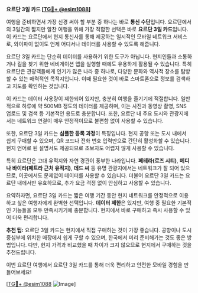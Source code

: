 **요르단 3일 카드 [[TG💪+ @esim1088](https://t.me/s/esim1088)]**

여행을 준비하면서 가장 신경 써야 할 부분 중 하나는 바로 **통신 수단**입니다. 요르단에서의 3일간의 짧지만 알찬 여행을 위해 가장 적합한 선택은 바로 **요르단 3일 카드**입니다. 이 카드는 요르단에서 현지 통신사를 통해 제공하는 일시적인 모바일 네트워크 서비스로, 와이파이 없이도 언제 어디서나 데이터를 사용할 수 있도록 해줍니다.

요르단 3일 카드는 단순히 데이터를 사용하기 위한 도구가 아닙니다. 현지인들과 소통하거나 길을 찾기 위한 네비게이션 앱을 실행할 때에도 유용하게 활용될 수 있습니다. 특히 요르단은 관광객들에게 인기가 많은 나라 중 하나로, 다양한 문화와 역사적 장소를 탐방할 수 있는 매력적인 목적지입니다. 이때 필요한 것이 바로 스마트폰으로 정보를 검색하고 지도를 확인하는 것입니다.

이 카드는 데이터 사용량이 제한되어 있지만, 충분히 여행을 즐기기에 적절합니다. 일반적으로 하루에 약 500MB 정도의 데이터를 제공하며, 이는 사진과 동영상 촬영, SNS 업로드 및 검색 등 기본적인 용도로 충분합니다. 또한, 요르단 내 주요 도시와 관광지에서는 네트워크 연결이 매우 안정적이므로 불편함 없이 사용할 수 있습니다.

또한, 요르단 3일 카드는 **심플한 등록 과정**이 특징입니다. 현지 공항 또는 도시 내에서 쉽게 구매할 수 있으며, QR 코드나 전화 번호 입력만으로 간단히 활성화할 수 있습니다. 현지 언어로 된 설명서도 제공되므로 초보자도 어렵지 않게 사용할 수 있습니다.

특히 요르단은 고대 유적지와 자연 경관이 풍부한 나라입니다. **페테라(로즈 시티)**, **메디나 바이라(페트라 근처 유적지)**, **데드 씨** 등 유명 관광지에서는 네트워크가 잘 되어 있으므로, 이곳에서도 문제없이 데이터를 사용할 수 있습니다. 더불어 요르단 3일 카드는 요르단 내에서만 유효하므로, 추가 요금 걱정 없이 안심하고 사용할 수 있습니다.

요약하자면, 요르단 3일 카드는 짧은 여행 기간 동안 현지 네트워크를 안정적으로 이용하고 싶은 여행자에게 완벽한 선택입니다. **데이터 제한**은 있지만, 여행 중 필요한 기본적인 기능들을 모두 만족시키기에 충분합니다. 현지에서 바로 구매하고 즉시 사용할 수 있어 더욱 편리합니다.

**추천 팁:** 요르단 3일 카드는 현지에서 직접 구매하는 것이 가장 좋습니다. 공항이나 도시 중심부에 위치한 매장에서 쉽게 구할 수 있으며, 한국에서 미리 준비해가는 것도 좋은 방법입니다. 다만, 현지 가격과 비교했을 때 차이가 크지 않으므로 현지에서 구매하는 것을 추천드립니다.

이번 요르단 여행에서 요르단 3일 카드를 통해 더욱 편리하고 안전한 모바일 경험을 만들어보세요! 

[[TG💪+ @esim1088](https://t.me/s/esim1088) ![Image](https://i.postimg.cc/Y0z9fWf4/image.png)]